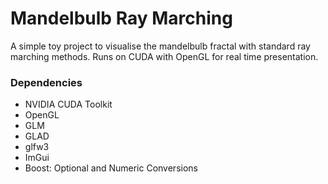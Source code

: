 # Mandelbulb Ray Marching

A simple toy project to visualise the mandelbulb fractal with standard ray marching methods. Runs on CUDA with OpenGL for real time presentation.

### Dependencies

- NVIDIA CUDA Toolkit
- OpenGL
- GLM
- GLAD
- glfw3
- ImGui
- Boost: Optional and Numeric Conversions
